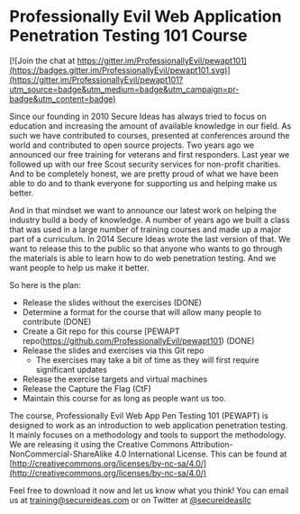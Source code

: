 # Professionally Evil Web Application Penetration Testing 101 Course

[![Join the chat at https://gitter.im/ProfessionallyEvil/pewapt101](https://badges.gitter.im/ProfessionallyEvil/pewapt101.svg)](https://gitter.im/ProfessionallyEvil/pewapt101?utm_source=badge&utm_medium=badge&utm_campaign=pr-badge&utm_content=badge)

Since our founding in 2010 Secure Ideas has always tried to focus on education and increasing the amount of available knowledge in our field.   As such we have contributed to courses, presented at conferences around the world and contributed to open source projects.  Two years ago we announced our free training for veterans and first responders.  Last year we followed up with our free Scout security services for non-profit charities. And to be completely honest, we are pretty proud of what we have been able to do and to thank everyone for supporting us and helping make us better.

And in that mindset we want to announce our latest work on helping the industry build a body of knowledge.  A number of years ago we built a class that was used in a large number of training courses and made up a major part of a curriculum. In 2014 Secure Ideas wrote the last version of that.  We want to release this to the public so that anyone who wants to go through the materials is able to learn how to do web penetration testing.  And we want people to help us make it better.

So here is the plan:

- Release the slides without the exercises (DONE)
- Determine a format for the course that will allow many people to contribute (DONE)
- Create a Git repo for this course [PEWAPT repo(https://github.com/ProfessionallyEvil/pewapt101) (DONE)
- Release the slides and exercises via this Git repo
  - The exercises may take a bit of time as they will first require significant updates
- Release the exercise targets and virtual machines
- Release the Capture the Flag (CtF)
- Maintain this course for as long as people want us too.

The course, Professionally Evil Web App Pen Testing 101 (PEWAPT) is designed to work as an introduction to web application penetration testing.  It mainly focuses on a methodology and tools to support the methodology.  We are releasing it using the Creative Commons Attribution-NonCommercial-ShareAlike 4.0 International License.  This can be found at [http://creativecommons.org/licenses/by-nc-sa/4.0/](http://creativecommons.org/licenses/by-nc-sa/4.0/)


Feel free to download it now and let us know what you think!  You can email us at [training@secureideas.com](mailto:training@secureideas.com) or on Twitter at [@secureideasllc](https://www.twitter.com/secureideasllc)
